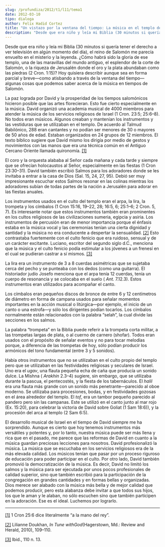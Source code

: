 ```yaml
---
slug: /profundiza/2012/t1/l11/tema1
date: 2012-03-10
tipo: dialoga
author: Felix Hadid Cortez
title: "Un vistazo por la ventana del tiempo: La música en el templo de Salomón"
description: "Desde que era niño y leía mi Biblia (30 minutos si quería tener el derecho a  ver televisión en algún momento del día), el reino de Salomón me parecía  envuelto en el misterio y la leyenda. ¿Cómo habrá sido la gloria de ese templo,  una de las maravillas del mundo antiguo, el ..."
---
```


Desde que era niño y leía mi Biblia (30 minutos si quería tener el derecho a ver televisión en algún momento del día), el reino de Salomón me parecía envuelto en el misterio y la leyenda. ¿Cómo habrá sido la gloria de ese templo, una de las maravillas del mundo antiguo, el esplendor de la corte de Salomón, o la riqueza de Jerusalén donde el oro y la plata abundaban como las piedras (2 Cron. 1:15)? Hoy quisiera describir aunque sea en forma parcial y breve—como atisbando a través de la ventana del tiempo—algunas cosas que podemos saber acerca de la música en tiempos de Salomón.

La paz lograda por David y la prosperidad de los tiempos salomónicos hicieron posible que las artes florecieran. Esto fue cierto especialmente en la música. David organizó una academia musical de 4000 miembros para atender la música de los servicios religiosos de Israel (1 Cron. 23:5; 25:6–8). No todos eran músicos. Algunos creaban y mantenían los instrumentos y las vestiduras que se utilizaban en el templo. De acuerdo al Talmud Babilónico, 288 eran cantantes y no podían ser menores de 30 o mayores de 50 años de edad. Estaban organizados en 24 grupos de 12 miembros. El texto bíblico sugiere que David mismo los dirigía por medio de gestos y movimientos con las manos que era una técnica común en el Antiguo Cercano Oriente llamada quironomía. [[1]](file:///C:/Documents%20and%20Settings/ifo/My%20Documents/Downloads/Un%20vistazo%20por%20la%20ventana%20-%20M%C3%BAsica%20Salom%C3%B3n.docx#_ftn1 "")

El coro y la orquesta alababa al Señor cada mañana y cada tarde y siempre que se ofrecían holocaustos al Señor, especialmente en las fiestas (1 Cron 23:30–31). David también escribió Salmos para los adoradores donde se les invitaba a entrar a la casa de Dios (Sal. 15, 24, 27, 95). Debió ser muy impresionante escuchar estos Salmos resonar en las colinas mientras los adoradores subían de todas partes de la nación a Jerusalén para adorar en las fiestas anuales.

Los instrumentos usados en el culto del templo eran el arpa, la lira, la trompeta y los címbalos (1 Cron 15:16, 19–22, 28; 16:5, 6; 25:1–6; 2 Cron. 5, 7). Es interesante notar que estos instrumentos también eran prominentes en los cultos religiosos de las civilizaciones sumeria, egipcia y asiria. Los instrumentos de percusión eran de menor importancia porque el énfasis estaba en la música vocal y las ceremonias tenían una cierta dignidad y santidad y la música no era conducente a despertar la sensualidad. [[2]](file:///C:/Documents%20and%20Settings/ifo/My%20Documents/Downloads/Un%20vistazo%20por%20la%20ventana%20-%20M%C3%BAsica%20Salom%C3%B3n.docx#_ftn2 "") Esto contrastaba fuertemente con el culto fenicio que era ruidoso, sensual y de un carácter excitante. Luciano, escritor del segundo siglo d.C., menciona que la música y el culto fenicio podía estimular a los jóvenes a un frenesí en el cual se pudieran castrar a sí mismos. [[3]](file:///C:/Documents%20and%20Settings/ifo/My%20Documents/Downloads/Un%20vistazo%20por%20la%20ventana%20-%20M%C3%BAsica%20Salom%C3%B3n.docx#_ftn3 "")

La lira era un instrumento de 3 a 8 cuerdas asimétricas que se sujetaba cerca del pecho y se punteaba con los dedos (como una guitarra). El historiador judío Josefo menciona que el arpa tenía 12 cuerdas, tenía un cuerpo de resonancia y se colocaba en el suelo ( _Ant._ 7.12.3). Estos instrumentos eran utilizados para acompañar el canto.

Los címbalos eran pequeños discos de bronce de entre 6 y 12 centímetros de diámetro en forma de campana usados para señalar momentos importantes en la acción musical o litúrgica—por ejemplo, el inicio de un canto o una estrofa—y sólo los dirigentes podían tocarlos. Los címbalos normalmente están relacionados con la palabra “selah”, la cual divide las secciones en los salmos.

La palabra “trompeta” en la Biblia puede referir a la trompeta corta militar, a las trompetas largas de plata, o al cuerno de carnero (shofar). Todos eran usados con el propósito de señalar eventos y no para tocar melodías porque, a diferencia de las trompetas de hoy, sólo podían producir los armónicos del tono fundamental (entre 3 y 5 sonidos).

Había otros instrumentos que no se utilizaban en el culto propio del templo pero que se utilizaban en las festividades religiosas y seculares de Israel. Uno era el _ugav_, una flauta pequeña echa de caña que producía un sonido dulce. La Mishna ( _Arakhin_ 2.3–4) sugiere, sin embargo, que se utilizaba durante la pascua, el pentecostés, y la fiesta de los tabernáculos. El _halil_ era una flauta más grande con un sonido más penetrante—parecido al oboe moderno. Se utilizaba para procesiones, bodas, y en festividades gozosas en el área alrededor del templo. El _tof_, era un tambor pequeño parecido al pandero pero sin las campanas. Este se utilizó en el canto junto al mar rojo (Ex. 15:20), para celebrar la victoria de David sobre Goliat (1 Sam 18:6)), y la procesión del arca al templo (2 Sam 6:5).

El desarrollo musical de Israel en el tiempo de David siempre me ha sorprendido. Aunque es cierto que hoy tenemos instrumentos más versátiles y potentes y, por lo tanto, nuestra música puede ser más llena y rica que en el pasado, me parece que las reformas de David en cuanto a la música guardan preciosas lecciones para nosotros. David profesionalizó la música. La música que se escuchaba en los servicios religiosos era de la más elevada calidad. Los músicos tenían que pasar por un proceso riguroso de educación para poder participar en el culto. Por otro lado, David también promovió la democratización de la música. Es decir, David no limitó los salmos y la música para ser ejecutada por unos pocos profesionales de calidad superior, sino que también escribió para la participación de la congregación en grandes cantidades y en formas bellas y organizadas. Dios merece ser alabado con la música más bella y de mejor calidad que podemos producir, pero esta alabanza debe invitar a que todos sus hijos, los que le aman y le alaban, no sólo escuchen sino que también participen en la adoración. Ese es el ideal. Luchemos por lograrlo.

* * *

[[1]](file:///C:/Documents%20and%20Settings/ifo/My%20Documents/Downloads/Un%20vistazo%20por%20la%20ventana%20-%20M%C3%BAsica%20Salom%C3%B3n.docx#_ftnref1 "") 1 Cron 25:6 dice literalmente “a la mano del rey”.

[[2]](file:///C:/Documents%20and%20Settings/ifo/My%20Documents/Downloads/Un%20vistazo%20por%20la%20ventana%20-%20M%C3%BAsica%20Salom%C3%B3n.docx#_ftnref2 "") Lilianne Doukhan, _In Tune withGod_(Hagerstown, Md.: Review and Herald, 2010), 109–110.

[[3]](file:///C:/Documents%20and%20Settings/ifo/My%20Documents/Downloads/Un%20vistazo%20por%20la%20ventana%20-%20M%C3%BAsica%20Salom%C3%B3n.docx#_ftnref3 "") Ibid., 110 n. 13.
